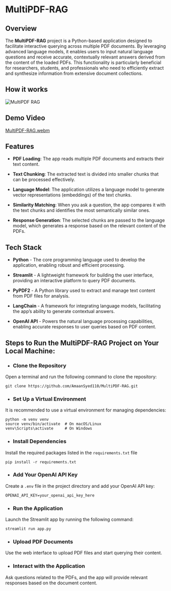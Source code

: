 # MultiPDF-RAG

## Overview
The **MultiPDF-RAG** project is a Python-based application designed to facilitate interactive querying across multiple PDF documents. By leveraging advanced language models, it enables users to input natural language questions and receive accurate, contextually relevant answers derived from the content of the loaded PDFs. This functionality is particularly beneficial for researchers, students, and professionals who need to efficiently extract and synthesize information from extensive document collections.

## How it works
![MultiPDF RAG](https://github.com/user-attachments/assets/6b013dbf-a138-4ae4-b809-0923331768bc)


## Demo Video
[MultiPDF-RAG.webm](https://github.com/user-attachments/assets/85eeb026-3b83-4bba-bcf7-890a3dad4d88)


## Features

- **PDF Loading**: The app reads multiple PDF documents and extracts their text content.

- **Text Chunking**: The extracted text is divided into smaller chunks that can be processed effectively.

- **Language Model**: The application utilizes a language model to generate vector representations (embeddings) of the text chunks.

- **Similarity Matching**: When you ask a question, the app compares it with the text chunks and identifies the most semantically similar ones.

- **Response Generation**: The selected chunks are passed to the language model, which generates a response based on the relevant content of the PDFs.


## Tech Stack
- **Python** - The core programming language used to develop the application, enabling robust and efficient processing.

- **Streamlit** - A lightweight framework for building the user interface, providing an interactive platform to query PDF documents.
  
- **PyPDF2** - A Python library used to extract and manage text content from PDF files for analysis.
  
- **LangChain** - A framework for integrating language models, facilitating the app’s ability to generate contextual answers.
  
- **OpenAI API** - Powers the natural language processing capabilities, enabling accurate responses to user queries based on PDF content.

## Steps to Run the MultiPDF-RAG Project on Your Local Machine:
- ### Clone the Repository
Open a terminal and run the following command to clone the repository:

```
git clone https://github.com/AmaanSyed110/MultiPDF-RAG.git
```
- ### Set Up a Virtual Environment
It is recommended to use a virtual environment for managing dependencies:

```
python -m venv venv
source venv/bin/activate  # On macOS/Linux
venv\Scripts\activate     # On Windows
```
- ### Install Dependencies
Install the required packages listed in the ```requirements.txt``` file
```
pip install -r requirements.txt
```
- ### Add Your OpenAI API Key
Create a ```.env``` file in the project directory and add your OpenAI API key:
```
OPENAI_API_KEY=your_openai_api_key_here
```
- ### Run the Application
Launch the Streamlit app by running the following command:
```
streamlit run app.py
```
- ### Upload PDF Documents
Use the web interface to upload PDF files and start querying their content.

- ### Interact with the Application
Ask questions related to the PDFs, and the app will provide relevant responses based on the document content.


